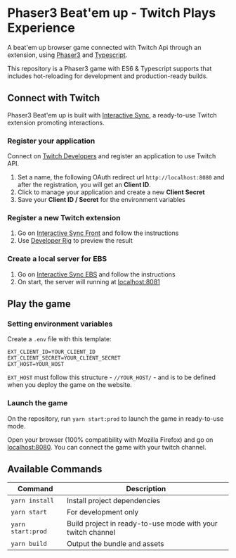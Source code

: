 # Phaser3 Beat'em up - Twitch Plays Experience

A beat'em up browser game connected with Twitch Api through an extension, using [Phaser3](https://www.phaser.io/phaser3) and [Typescript](https://www.typescriptlang.org/).

This repository is a Phaser3 game with ES6 & Typescript supports that includes hot-reloading for development and production-ready builds.

## Connect with Twitch

Phaser3 Beat'em up is built with [Interactive Sync](https://www.interactive-sync.com/), a ready-to-use Twitch extension promoting interactions.

### Register your application

Connect on [Twitch Developers](https://dev.twitch.tv/console) and register an application to use Twitch API.

1. Set a name, the following OAuth redirect url `http://localhost:8080` and after the registration, you will get an **Client ID**.
2. Click to manage your application and create a new **Client Secret**
3. Save your **Client ID / Secret** for the environment variables

### Register a new Twitch extension

1. Go on [Interactive Sync Front](https://github.com/jmcartlamy/interactive-sync-front) and follow the instructions
2. Use [Developer Rig](https://dev.twitch.tv/docs/extensions/rig) to preview the result

### Create a local server for EBS

1. Go on [Interactive Sync EBS](https://github.com/jmcartlamy/interactive-sync-ebs) and follow the instructions
2. On start, the server will running at [localhost:8081](http://localhost:8081)

## Play the game

### Setting environment variables

Create a `.env` file with this template:

```
EXT_CLIENT_ID=YOUR_CLIENT_ID
EXT_CLIENT_SECRET=YOUR_CLIENT_SECRET
EXT_HOST=YOUR_HOST
```

`EXT_HOST` must follow this structure - `//YOUR_HOST/` - and is to be defined when you deploy the game on the website.

### Launch the game

On the repository, run `yarn start:prod` to launch the game in ready-to-use mode.

Open your browser (100% compatibility with Mozilla Firefox) and go on [localhost:8080](http://localhost:8080). You can connect the game with your twitch channel.

## Available Commands

| Command           | Description                                                 |
| ----------------- | ----------------------------------------------------------- |
| `yarn install`    | Install project dependencies                                |
| `yarn start`      | For development only                                        |
| `yarn start:prod` | Build project in ready-to-use mode with your twitch channel |
| `yarn build`      | Output the bundle and assets                                |
